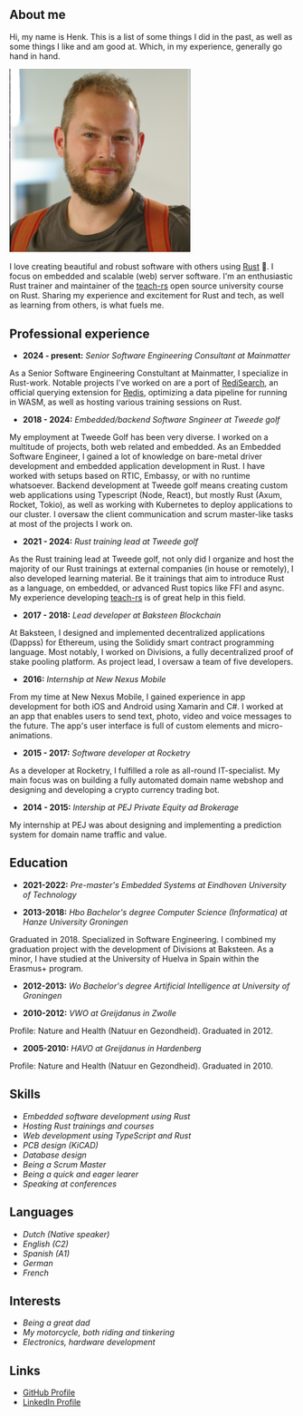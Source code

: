 ## About me

Hi, my name is Henk. This is a list of some things I did in the past, as well as some things I like and am good at. Which, in my experience, generally go hand in hand. 

<img src="./henk.png" style="width: 20rem">

I love creating beautiful and robust software with others using [Rust](https://www.rust-lang.org/) 🦀. I focus on embedded and scalable (web) server software. I'm an enthusiastic Rust trainer and maintainer of the [teach-rs](https://github.com/tweedegolf/teach-rs) open source university course on Rust. Sharing my experience and excitement for Rust and tech, as well as learning from others, is what fuels me.

## Professional experience
 - **2024 - present:** *Senior Software Engineering Consultant at Mainmatter*

 As a Senior Software Engineering Constultant at Mainmatter, I specialize in Rust-work. Notable projects I've worked on are a port of [RediSearch](https://github.com/RediSearch/RediSearch/), an official querying extension for [Redis](https://redis.io/), optimizing a data pipeline for running in WASM, as well as hosting various training sessions on Rust.
   
 - **2018 - 2024:** *Embedded/backend Software Sngineer at Tweede golf*
 
 My employment at Tweede Golf has been very diverse. I worked on a multitude of projects, both web related and embedded. As an Embedded Software Engineer, I gained a lot of knowledge on bare-metal driver development and embedded application development in Rust. I have worked with setups based on RTIC, Embassy, or with no runtime whatsoever. Backend development at Tweede golf means creating custom web applications using Typescript (Node, React), but mostly Rust (Axum, Rocket, Tokio), as well as working with Kubernetes to deploy applications to our cluster. I oversaw the client communication and scrum master-like tasks at most of the projects I work on.

 - **2021 - 2024:** *Rust training lead at Tweede golf*

  As the Rust training lead at Tweede golf, not only did I organize and host the majority of our Rust trainings at external companies (in house or remotely), I also developed learning material. Be it trainings that aim to introduce Rust as a language, on embedded, or advanced Rust topics like FFI and async. My experience developing [teach-rs](https://github.com/tweedegolf/teach-rs) is of great help in this field.

 - **2017 - 2018:** *Lead developer at Baksteen Blockchain*
 
 At Baksteen, I designed and implemented decentralized applications (Dappss) for Ethereum, using the Solididy smart contract programming language. Most notably, I worked on Divisions, a fully decentralized proof of stake pooling platform. As project lead, I oversaw a team of five developers.

 - **2016:** *Internship at New Nexus Mobile*
 
 From my time at New Nexus Mobile, I gained experience in app development for both iOS and Android using Xamarin and C#. I worked at an app that enables users to send text, photo, video and voice messages to the future. The app's user interface is full of custom elements and micro-animations.

 - **2015 - 2017:** *Software developer at Rocketry*
 
 As a developer at Rocketry, I fulfilled a role as all-round IT-specialist. My main focus was on building a fully automated domain name webshop and designing and developing a crypto currency trading bot.

 - **2014 - 2015:** *Intership at PEJ Private Equity ad Brokerage*
 
 My internship at PEJ was about designing and implementing a prediction system for domain name traffic and value.

## Education
 - **2021-2022:** *Pre-master's Embedded Systems at Eindhoven University of Technology*

 - **2013-2018:** *Hbo Bachelor's degree Computer Science (Informatica) at Hanze University Groningen*
 
 Graduated in 2018. Specialized in Software Engineering. I combined my graduation project with the development of Divisions at Baksteen. As a minor, I have studied at the University of Huelva in Spain within the Erasmus+ program. 

 - **2012-2013:** *Wo Bachelor's degree Artificial Intelligence at University of Groningen*

 - **2010-2012:** *VWO at Greijdanus in Zwolle*

 Profile: Nature and Health (Natuur en Gezondheid). Graduated in 2012.

 - **2005-2010:** *HAVO at Greijdanus in Hardenberg*

 Profile: Nature and Health (Natuur en Gezondheid). Graduated in 2010.

## Skills
 - *Embedded software development using Rust*
 - *Hosting Rust trainings and courses*
 - *Web development using TypeScript and Rust*
 - *PCB design (KiCAD)*
 - *Database design*
 - *Being a Scrum Master*
 - *Being a quick and eager learer*
 - *Speaking at conferences*

## Languages
 - *Dutch (Native speaker)*
 - *English (C2)*
 - *Spanish (A1)*
 - *German*
 - *French*

## Interests
 - *Being a great dad*
 - *My motorcycle, both riding and tinkering*
 - *Electronics, hardware development*

## Links
 - [GitHub Profile](https://github.com/hdoordt)
 - [LinkedIn Profile](https://www.linkedin.com/in/hdoordt/)

